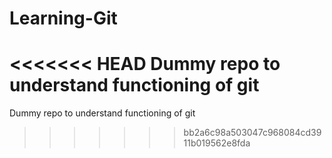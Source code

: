 # Learning-Git
<<<<<<< HEAD
Dummy repo to understand functioning of git
=======
Dummy repo to understand functioning of git
>>>>>>> bb2a6c98a503047c968084cd3911b019562e8fda
